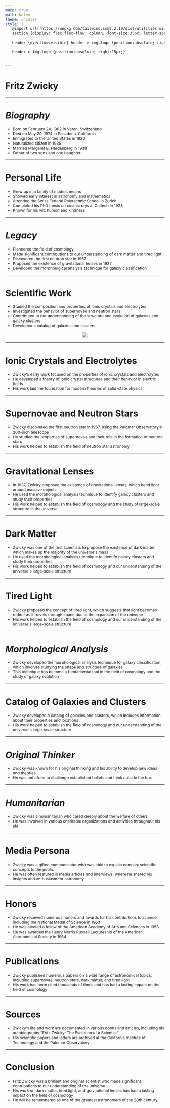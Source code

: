```yaml
---
marp: true
math: katex
theme: uncover
style: |
   @import url('https://unpkg.com/tailwindcss@2.2.19/dist/utilities.min.css');
   section {display: flex;flex-flow: column; font-size:35px; letter-spacing:1.4px;}

   header {overflow:visible} header > img.logo {position:absolute; right:15px;}

   header > img.logo {position:absolute; right:15px;}


---
```

<!-- backgroundColor: white -->
<!-- _class: lead -->

 # Fritz Zwicky

---
<style scoped>p,li {font-size:0.76em}</style>

 # _Biography_
- Born on February 24, 1902 in Varen, Switzerland
- Died on May 20, 1974 in Pasadena, California
- Immigrated to the United States in 1926
- Naturalized citizen in 1935
- Married Margaret B. Hardenberg in 1938
- Father of two sons and one daughter


---
<style scoped>p,li {font-size:0.80em}</style>

 # Personal Life

- Grew up in a family of modest means
- Showed early interest in astronomy and mathematics
- Attended the Swiss Federal Polytechnic School in Zurich
- Completed his PhD thesis on cosmic rays at Caltech in 1928
- Known for his wit, humor, and kindness

---
<style scoped>p,li {font-size:0.80em}</style>

 # _Legacy_

- Pioneered the field of cosmology
- Made significant contributions to our understanding of dark matter and tired light
- Discovered the first neutron star in 1967
- Proposed the existence of gravitational lenses in 1937
- Developed the morphological analysis technique for galaxy classification

---
<style scoped>p,li {font-size:0.80em}</style>

 # Scientific Work
- Studied the composition and properties of ionic crystals and electrolytes
- Investigated the behavior of supernovae and neutron stars
- Contributed to our understanding of the structure and evolution of galaxies and galaxy clusters
- Developed a catalog of galaxies and clusters
<div style="display: flex; flex: 1 1 auto; flex-flow: row; min-height: 0"><div style="display: flex; flex: 1 1 auto; justify-content: center;min-height:0;min-width:0; margin-bottom:0.1em;;margin-right:0.15em">
<img style='object-fit: contain; max-height:100%; max-width:100%; background-color: rgba(0,0,0,0);' src='https://upload.wikimedia.org/wikipedia/commons/thumb/d/d9/Fritz_Zwicky_Memorial_Plate_-_Varna.jpg/250px-Fritz_Zwicky_Memorial_Plate_-_Varna.jpg'/>
</div>
</div>


---
<style scoped>p,li {font-size:0.88em}</style>

 # Ionic Crystals and Electrolytes

- Zwicky's early work focused on the properties of ionic crystals and electrolytes
- He developed a theory of ionic crystal structures and their behavior in electric fields
- His work laid the foundation for modern theories of solid-state physics

---
<style scoped>p,li {font-size:0.88em}</style>

 # Supernovae and Neutron Stars
- Zwicky discovered the first neutron star in 1967, using the Palomar Observatory's 200-inch telescope
- He studied the properties of supernovae and their role in the formation of neutron stars
- His work helped to establish the field of neutron star astronomy


---
<style scoped>p,li {font-size:0.88em}</style>

 # **Gravitational Lenses**
- In 1937, Zwicky proposed the existence of gravitational lenses, which bend light around massive objects
- He used the morphological analysis technique to identify galaxy clusters and study their properties
- His work helped to establish the field of cosmology and the study of large-scale structure in the universe


---
<style scoped>p,li {font-size:0.88em}</style>

 # Dark Matter

- Zwicky was one of the first scientists to propose the existence of dark matter, which makes up the majority of the universe's mass
- He used the morphological analysis technique to identify galaxy clusters and study their properties
- His work helped to establish the field of cosmology and our understanding of the universe's large-scale structure

---
<style scoped>p,li {font-size:0.92em}</style>

 # Tired Light
- Zwicky proposed the concept of tired light, which suggests that light becomes redder as it travels through space due to the expansion of the universe
- His work helped to establish the field of cosmology and our understanding of the universe's large-scale structure


---
<style scoped>p,li {font-size:0.92em}</style>

 # _Morphological Analysis_

- Zwicky developed the morphological analysis technique for galaxy classification, which involves studying the shape and structure of galaxies
- This technique has become a fundamental tool in the field of cosmology and the study of galaxy evolution

---
<style scoped>p,li {font-size:0.92em}</style>

 # **Catalog of Galaxies and Clusters**

- Zwicky developed a catalog of galaxies and clusters, which includes information about their properties and locations
- His work helped to establish the field of cosmology and our understanding of the universe's large-scale structure

---
<style scoped>p,li {font-size:0.92em}</style>

 # _Original Thinker_
- Zwicky was known for his original thinking and his ability to develop new ideas and theories
- He was not afraid to challenge established beliefs and think outside the box


---
<style scoped>p,li {font-size:0.92em}</style>

 # _Humanitarian_

- Zwicky was a humanitarian who cared deeply about the welfare of others
- He was involved in various charitable organizations and activities throughout his life

---
<style scoped>p,li {font-size:0.92em}</style>

 # Media Persona
- Zwicky was a gifted communicator who was able to explain complex scientific concepts to the public
- He was often featured in media articles and interviews, where he shared his insights and enthusiasm for astronomy


---
<style scoped>p,li {font-size:0.88em}</style>

 # Honors

- Zwicky received numerous honors and awards for his contributions to science, including the National Medal of Science in 1963
- He was elected a fellow of the American Academy of Arts and Sciences in 1958
- He was awarded the Henry Norris Russell Lectureship of the American Astronomical Society in 1964

---
<style scoped>p,li {font-size:0.92em}</style>

 # **Publications**

- Zwicky published numerous papers on a wide range of astronomical topics, including supernovae, neutron stars, dark matter, and tired light
- His work has been cited thousands of times and has had a lasting impact on the field of cosmology

---
<style scoped>p,li {font-size:0.92em}</style>

 # Sources
- Zwicky's life and work are documented in various books and articles, including his autobiography "Fritz Zwicky: The Evolution of a Scientist"
- His scientific papers and letters are archived at the California Institute of Technology and the Palomar Observatory


---
<style scoped>p,li {font-size:0.88em}</style>

 # Conclusion
- Fritz Zwicky was a brilliant and original scientist who made significant contributions to our understanding of the universe
- His work on dark matter, tired light, and gravitational lenses has had a lasting impact on the field of cosmology
- He will be remembered as one of the greatest astronomers of the 20th century.
